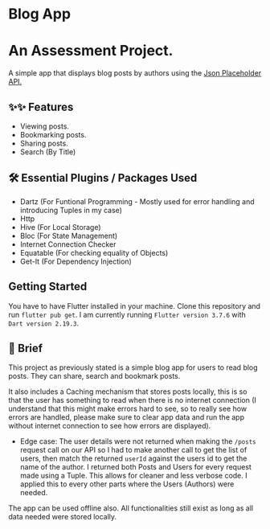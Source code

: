 # Blog App

# An Assessment Project.
A simple app that displays blog posts by authors using the [Json Placeholder API.](https://jsonplaceholder.typicode.com/)

## ✨✨ Features
- Viewing posts.
- Bookmarking posts.
- Sharing posts.
- Search (By Title)

## 🛠 Essential Plugins / Packages Used
- Dartz (For Funtional Programming - Mostly used for error handling and introducing Tuples in my case)
- Http
- Hive (For Local Storage)
- Bloc (For State Management) 
- Internet Connection Checker
- Equatable (For checking equality of Objects)
- Get-It (For Dependency Injection)

## Getting Started
You have to have Flutter installed in your machine. Clone this repository and run `flutter pub get`.
I am currently running `Flutter version 3.7.6` with `Dart version 2.19.3`.

## 📖 Brief
This project as previously stated is a simple blog app for users to read blog posts. They can share, search and bookmark posts. 

It also includes a Caching mechanism that stores posts locally, this is so that the user has something to read when there is no internet connection (I understand that this might make errors hard to see, so to really see how errors are handled, please make sure to clear app data and run the app without internet connection to see how errors are displayed).

* Edge case:
The user details were not returned when making the `/posts` request call on our API so I had to make another call to get the list of users, then match the returned `userId` against the users id to get the name of the author. I returned both Posts and Users for every request made using a Tuple. This allows for cleaner and less verbose code. I applied this to every other parts where the Users (Authors) were needed.


The app can be used offline also. All functionalities still exist as long as all data needed were stored locally.
